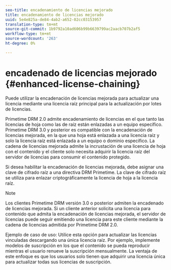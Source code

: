 ```yaml
---
seo-title: encadenamiento de licencias mejorado
title: encadenamiento de licencias mejorado
uuid: 5e4e825a-de84-4ab2-a652-02cc03153957
translation-type: tm+mt
source-git-commit: 1b9792a10ad606b99b6639799ac2aacb707b2af5
workflow-type: tm+mt
source-wordcount: '263'
ht-degree: 0%

---
```



# encadenado de licencias mejorado {#enhanced-license-chaining}

Puede utilizar la encadenación de licencias mejorada para actualizar una licencia mediante una licencia raíz principal para la actualización por lotes de licencias.

Primetime DRM 2.0 admite encadenamiento de licencias en el que tanto las licencias de hoja como las de raíz están enlazadas a un equipo específico. Primetime DRM 3.0 y posterior es compatible con la encadenación de licencias mejorada, en la que una hoja está enlazada a una licencia raíz y solo la licencia raíz está enlazada a un equipo o dominio específico. La cadena de licencias mejorada admite la incrustación de una licencia de hoja con el contenido y el cliente solo necesita adquirir la licencia raíz del servidor de licencias para consumir el contenido protegido.

Si desea habilitar la encadenación de licencias mejorada, debe asignar una clave de cifrado raíz a una directiva DRM Primetime. La clave de cifrado raíz se utiliza para enlazar criptográficamente la licencia de hoja a la licencia raíz.

>[!NOTE]
>
>Los clientes Primetime DRM versión 3.0 o posterior admiten la encadenado de licencias mejorada. Si un cliente anterior solicita una licencia para contenido que admita la encadenación de licencias mejorada, el servidor de licencias puede seguir emitiendo una licencia para este cliente mediante la cadena de licencias admitida por Primetime DRM 2.0.

Ejemplo de caso de uso: Utilice esta opción para actualizar las licencias vinculadas descargando una única licencia raíz. Por ejemplo, implemente modelos de suscripción en los que el contenido se pueda reproducir mientras el usuario renueve la suscripción mensualmente. La ventaja de este enfoque es que los usuarios solo tienen que adquirir una licencia única para actualizar todas sus licencias de suscripción.
